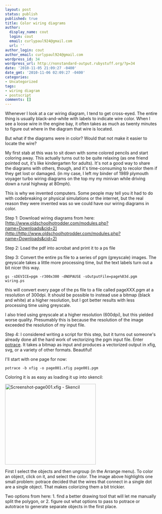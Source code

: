 ```yaml
---
layout: post
status: publish
published: true
title: Color wiring diagrams
author:
  display_name: cout
  login: cout
  email: curlypaul924@gmail.com
  url: ''
author_login: cout
author_email: curlypaul924@gmail.com
wordpress_id: 34
wordpress_url: http://nonstandard-output.rubystuff.org/?p=34
date: '2010-11-05 21:09:27 -0400'
date_gmt: '2010-11-06 02:09:27 -0400'
categories:
- Uncategorized
tags:
- wiring diagram
- postscript
comments: []
---
```

Whenever I look at a car wiring diagram, I tend to get cross-eyed.  The entire thing is usually black-and-white with labels to indicate wire color.  When I see a loose wire in the engine bay, it often takes as much as twenty minutes to figure out where in the diagram that wire is located.

But what if the diagrams were in color?  Would that not make it easier to locate the wire?

My first stab at this was to sit down with some colored pencils and start coloring away.  This actually turns out to be quite relaxing (as one friend pointed out, it's like kindergarten for adults).  It's not a good way to share the diagrams with others, though, and it's time-consuming to recolor them if they get lost or damaged.  (in my case, I left my binder of 1989 plymouth voyager turbo wiring diagrams on the top my my minivan while driving down a rural highway at 80mph).

This is why we invented computers.  Some people may tell you it had to do with codebreaking or physical simulations or the internet, but the real reason they were invented was so we could have our wiring diagrams in color.

Step 1: Download wiring diagrams from here: [http://www.oldschoolhotrodder.com/modules.php?name=Downloads&cid=2](http://http://www.oldschoolhotrodder.com/modules.php?name=Downloads&cid=2)

Step 2: Load the pdf into acrobat and print it to a ps file

Step 3: Convert the entire ps file to a series of pgm (greyscale) images.  The greyscale takes a little more processing time, but the text labels turn out a bit nicer this way.

```
gs -sDEVICE=pgm -r300x300 -dNOPAUSE -sOutputFile=page%03d.pgm wiring.ps
```


this will convert every page of the ps file to a file called pageXXX.pgm at a resolution of 300dpi.  It should be possible to instead use a bitmap (black and white) at a higher resolution, but I got better results with less processing time using greyscale.

I also tried using greyscale at a higher resolution (600dpi), but this yielded worse quality.  Presumably this is because the resolution of the image exceeded the resolution of my input file.

Step 4: I considered writing a script for this step, but it turns out someone's already done all the hard work of vectorizing the pgm input file.  Enter [potrace](http://potrace.sourceforge.net/).  It takes a bitmap as input and produces a vectorized output in xfig, svg, or a variety of other formats.  Beautiful!

I'll start with one page for now:

```
potrace -b xfig -o page001.xfig page001.pgm
```


Coloring it is as easy as loading it up into skencil:

<img src="http://nonstandard-output.rubystuff.org/wp-content/uploads/2010/11/Screenshot-page001.xfig-Skencil-300x266.png" alt="Screenshot-page001.xfig - Skencil" title="Screenshot-page001.xfig - Skencil" width="300" height="266" class="alignnone size-medium wp-image-37" />

First I select the objects and then ungroup (in the Arrange menu).  To color an object, click on it, and select the color.    The image above highlights one small problem:  potrace decided that the wires that connect in a single dot are a single object.  That makes colorizing them a bit trickier.

Two options from here: 1. find a better drawing tool that will let me manually split the polygon, or 2. figure out what options to pass to potrace or autotrace to generate separate objects in the first place.

